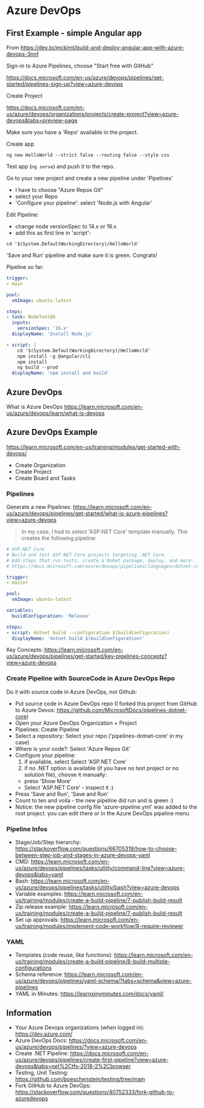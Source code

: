 # Azure DevOps

## First Example - simple Angular app

From https://dev.to/mcklmt/build-and-deploy-angular-app-with-azure-devops-3nnf

Sign-in to Azure Pipelines, choose "Start free with GitHub"

https://docs.microsoft.com/en-us/azure/devops/pipelines/get-started/pipelines-sign-up?view=azure-devops

Create Project

https://docs.microsoft.com/en-us/azure/devops/organizations/projects/create-project?view=azure-devops&tabs=preview-page

Make sure you have a 'Repo' available in the project.

Create app

`ng new HelloWorld --strict false --routing false --style css`

Test app (`ng serve`) and push it to the repo.

Go to your new project and create a new pipeline under 'Pipelines'

- I have to choose "Azure Repos Git"
- select your Repo
- 'Configure your pipeline': select 'Node.js with Angular'

Edit Pipeline:

- change node versionSpec to 14.x or 16.x
- add this as first line in 'script':

`cd '$(System.DefaultWorkingDirectory)/HelloWorld'`

'Save and Run' pipeline and make sure it is green. Congrats!

Pipeline so far:

```yaml
trigger:
- main

pool:
  vmImage: ubuntu-latest

steps:
- task: NodeTool@0
  inputs:
    versionSpec: '16.x'
  displayName: 'Install Node.js'

- script: |
    cd '$(System.DefaultWorkingDirectory)/HelloWorld'
    npm install -g @angular/cli
    npm install
    ng build --prod
  displayName: 'npm install and build'
```

## Azure DevOps

What is Azure DevOps <https://learn.microsoft.com/en-us/azure/devops/learn/what-is-devops>

## Azure DevOps Example

<https://learn.microsoft.com/en-us/training/modules/get-started-with-devops/>

- Create Organization
- Create Project
- Create Board and Tasks

### Pipelines

Generate a new Pipelines: <https://learn.microsoft.com/en-us/azure/devops/pipelines/get-started/what-is-azure-pipelines?view=azure-devops>

>In my case, I had to select 'ASP.NET Core' template manually. This creates the following pipeline:

```yaml
# ASP.NET Core
# Build and test ASP.NET Core projects targeting .NET Core.
# Add steps that run tests, create a NuGet package, deploy, and more:
# https://docs.microsoft.com/azure/devops/pipelines/languages/dotnet-core

trigger:
- master

pool:
  vmImage: ubuntu-latest

variables:
  buildConfiguration: 'Release'

steps:
- script: dotnet build --configuration $(buildConfiguration)
  displayName: 'dotnet build $(buildConfiguration)'
```

Key Concepts: <https://learn.microsoft.com/en-us/azure/devops/pipelines/get-started/key-pipelines-concepts?view=azure-devops>

### Create Pipeline with SourceCode in Azure DevOps Repo

Do it with source code in Azure DevOps, not Github:

- Put source code in Azure DevOps repo (I forked this project from GitHub to Azure Devos: https://github.com/MicrosoftDocs/pipelines-dotnet-core)
- Open your Azure DevOps Organization + Project
- Pipelines: Create Pipeline
- Select a repository: Select your repo ('pipelines-dotnet-core' in my case)
- Where is your code?: Select 'Azure Repos Git'
- Configure your pipeline:
  1. if available, select Select 'ASP.NET Core'
  2. if no .NET option is available (if you have no test project or no solution file), choose it manually: 
    - press 'Show More' 
    - Select 'ASP.NET Core' - inspect it :)
- Press 'Save and Run', 'Save and Run'
- Count to ten and voila - the new pipeline did run and is green :)
- Notice: the new pipeline confg file 'azure-pipeline.yml' was added to the root project. you can edit there or in the Azure DevOps pipeline menu

### Pipeline Infos

- Stage/Job/Step hierarchy: <https://stackoverflow.com/questions/66705319/how-to-choose-between-step-job-and-stages-in-azure-devops-yaml>
- CMD: <https://learn.microsoft.com/en-us/azure/devops/pipelines/tasks/utility/command-line?view=azure-devops&tabs=yaml>
- Bash: <https://learn.microsoft.com/en-us/azure/devops/pipelines/tasks/utility/bash?view=azure-devops>
- Variable examples: https://learn.microsoft.com/en-us/training/modules/create-a-build-pipeline/7-publish-build-result
- Zip release example: https://learn.microsoft.com/en-us/training/modules/create-a-build-pipeline/7-publish-build-result
- Set up approvals: <https://learn.microsoft.com/en-us/training/modules/implement-code-workflow/8-require-reviewer>

### YAML

- Templates (code reuse, like functions): https://learn.microsoft.com/en-us/training/modules/create-a-build-pipeline/8-build-multiple-configurations
- Schema reference: <https://learn.microsoft.com/en-us/azure/devops/pipelines/yaml-schema/?tabs=schema&view=azure-pipelines>
- YAML in Minutes: <https://learnxinyminutes.com/docs/yaml/>

## Information

- Your Azure Devops organizations (when logged in): https://dev.azure.com/
- Azure DevOps Docs: https://docs.microsoft.com/en-us/azure/devops/pipelines/?view=azure-devops
- Create .NET Pipeline: https://docs.microsoft.com/en-us/azure/devops/pipelines/create-first-pipeline?view=azure-devops&tabs=net%2Ctfs-2018-2%2Cbrowser
- Testing, Unit Testing: <https://github.com/boeschenstein/testing/tree/main>
- Fork GitHub to Azure DevOps: https://stackoverflow.com/questions/40752333/fork-github-to-azuredevops
